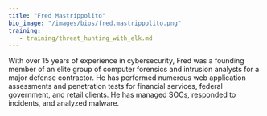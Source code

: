 ```yaml
---
title: "Fred Mastrippolito"
bio_image: "/images/bios/fred.mastrippolito.png"
training:
   - training/threat_hunting_with_elk.md
---
```

With over 15 years of experience in cybersecurity, Fred was a founding member of an elite group of computer forensics and intrusion analysts for a major defense contractor. He has performed numerous web application assessments and penetration tests for financial services, federal government, and retail clients. He has managed SOCs, responded to incidents, and analyzed malware.